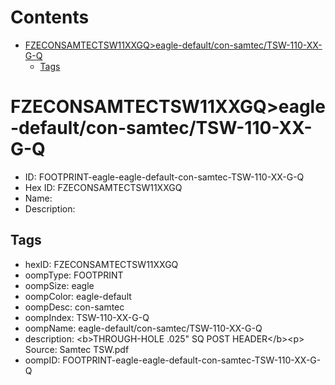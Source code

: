 



Contents
========

* [FZECONSAMTECTSW11XXGQ>eagle-default/con-samtec/TSW-110-XX-G-Q](#fzeconsamtectsw11xxgqeagle-defaultcon-samtectsw-110-xx-g-q)
	* [Tags](#tags)

# FZECONSAMTECTSW11XXGQ>eagle-default/con-samtec/TSW-110-XX-G-Q

- ID: FOOTPRINT-eagle-eagle-default-con-samtec-TSW-110-XX-G-Q
- Hex ID: FZECONSAMTECTSW11XXGQ
- Name: 
- Description: 

## Tags

- hexID: FZECONSAMTECTSW11XXGQ
- oompType: FOOTPRINT
- oompSize: eagle
- oompColor: eagle-default
- oompDesc: con-samtec
- oompIndex: TSW-110-XX-G-Q
- oompName: eagle-default/con-samtec/TSW-110-XX-G-Q
- description: &lt;b&gt;THROUGH-HOLE .025&quot; SQ POST HEADER&lt;/b&gt;&lt;p&gt;
Source: Samtec TSW.pdf
- oompID: FOOTPRINT-eagle-eagle-default-con-samtec-TSW-110-XX-G-Q
